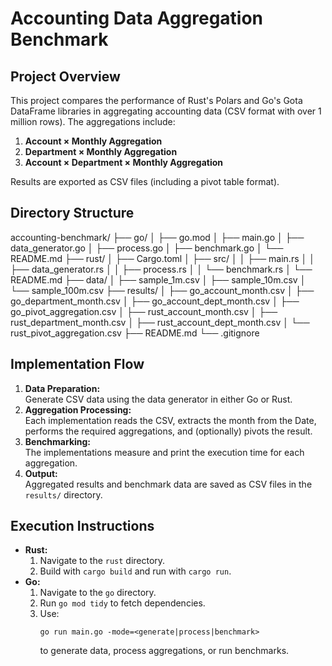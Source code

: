 # Accounting Data Aggregation Benchmark

## Project Overview
This project compares the performance of Rust's Polars and Go's Gota DataFrame libraries in aggregating accounting data (CSV format with over 1 million rows). The aggregations include:
1. **Account × Monthly Aggregation**
2. **Department × Monthly Aggregation**
3. **Account × Department × Monthly Aggregation**

Results are exported as CSV files (including a pivot table format).

## Directory Structure

accounting-benchmark/ ├── go/ │ ├── go.mod │ ├── main.go │ ├── data_generator.go │ ├── process.go │ ├── benchmark.go │ └── README.md ├── rust/ │ ├── Cargo.toml │ ├── src/ │ │ ├── main.rs │ │ ├── data_generator.rs │ │ ├── process.rs │ │ └── benchmark.rs │ └── README.md ├── data/ │ ├── sample_1m.csv │ ├── sample_10m.csv │ └── sample_100m.csv ├── results/ │ ├── go_account_month.csv │ ├── go_department_month.csv │ ├── go_account_dept_month.csv │ ├── go_pivot_aggregation.csv │ ├── rust_account_month.csv │ ├── rust_department_month.csv │ ├── rust_account_dept_month.csv │ └── rust_pivot_aggregation.csv ├── README.md └── .gitignore


## Implementation Flow
1. **Data Preparation:**  
   Generate CSV data using the data generator in either Go or Rust.
2. **Aggregation Processing:**  
   Each implementation reads the CSV, extracts the month from the Date, performs the required aggregations, and (optionally) pivots the result.
3. **Benchmarking:**  
   The implementations measure and print the execution time for each aggregation.
4. **Output:**  
   Aggregated results and benchmark data are saved as CSV files in the `results/` directory.

## Execution Instructions
- **Rust:**
  1. Navigate to the `rust` directory.
  2. Build with `cargo build` and run with `cargo run`.
- **Go:**
  1. Navigate to the `go` directory.
  2. Run `go mod tidy` to fetch dependencies.
  3. Use:
     ```
     go run main.go -mode=<generate|process|benchmark>
     ```
     to generate data, process aggregations, or run benchmarks.

